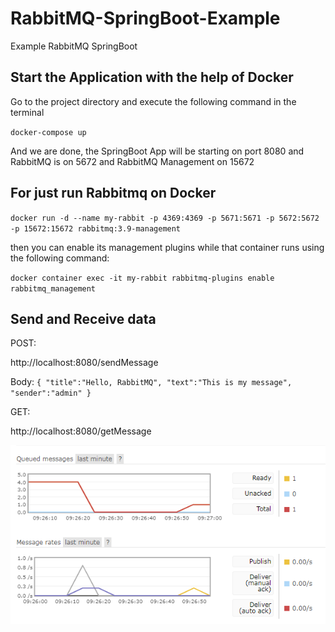 # RabbitMQ-SpringBoot-Example
Example RabbitMQ SpringBoot


## Start the Application with the help of Docker
Go to the project directory and execute the following command in the terminal

`docker-compose up`

And we are done, the SpringBoot App will be starting on port 8080 and RabbitMQ is on 5672 and RabbitMQ Management on 15672

## For just run Rabbitmq on Docker
  
  `docker run -d --name my-rabbit -p 4369:4369 -p 5671:5671 -p 5672:5672 -p 15672:15672 rabbitmq:3.9-management`
 
then you can enable its management plugins while that container runs using the following command:

`docker container exec -it my-rabbit rabbitmq-plugins enable rabbitmq_management`
  
## Send and Receive data

POST: 

http://localhost:8080/sendMessage

Body:
`{
    "title":"Hello, RabbitMQ",
    "text":"This is my message",
    "sender":"admin"
}`

GET:

http://localhost:8080/getMessage

![screenshot](Q-Screenshot.png)
